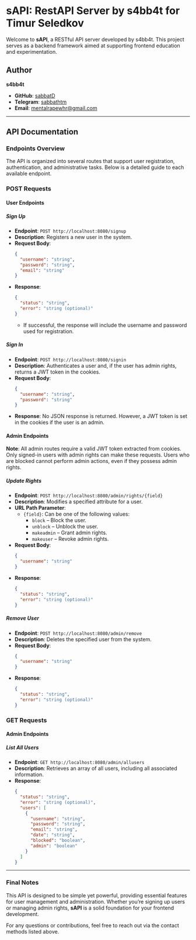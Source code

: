 # sAPI: RestAPI Server by s4bb4t for Timur Seledkov

Welcome to **sAPI**, a RESTful API server developed by s4bb4t. This project serves as a backend framework aimed at supporting frontend education and experimentation.

## Author
**s4bb4t**
- **GitHub**: [sabbatD](https://github.com/sabbatD)
- **Telegram**: [sabbathtm](https://t.me/sabbathtm)
- **Email**: mentalrapewhr@gmail.com

---

## API Documentation

### Endpoints Overview

The API is organized into several routes that support user registration, authentication, and administrative tasks. Below is a detailed guide to each available endpoint.

### POST Requests

#### User Endpoints

##### **Sign Up**
- **Endpoint**: `POST http://localhost:8080/signup`
- **Description**: Registers a new user in the system.
- **Request Body**:
  ```json
  {
    "username": "string",
    "password": "string",
    "email": "string"
  }
  ```
- **Response**:
  ```json
  {
    "status": "string",
    "error": "string (optional)"
  }
  ```
  - If successful, the response will include the username and password used for registration.

##### **Sign In**
- **Endpoint**: `POST http://localhost:8080/signin`
- **Description**: Authenticates a user and, if the user has admin rights, returns a JWT token in the cookies.
- **Request Body**:
  ```json
  {
    "username": "string",
    "password": "string"
  }
  ```
- **Response**: No JSON response is returned. However, a JWT token is set in the cookies if the user is an admin.

#### Admin Endpoints

**Note**: All admin routes require a valid JWT token extracted from cookies. Only signed-in users with admin rights can make these requests. Users who are blocked cannot perform admin actions, even if they possess admin rights.

##### **Update Rights**
- **Endpoint**: `POST http://localhost:8080/admin/rights/{field}`
- **Description**: Modifies a specified attribute for a user.
- **URL Path Parameter**:
  - `{field}`: Can be one of the following values:
    - `block` – Block the user.
    - `unblock` – Unblock the user.
    - `makeadmin` – Grant admin rights.
    - `makeuser` – Revoke admin rights.
- **Request Body**:
  ```json
  {
    "username": "string"
  }
  ```
- **Response**:
  ```json
  {
    "status": "string",
    "error": "string (optional)"
  }
  ```

##### **Remove User**
- **Endpoint**: `POST http://localhost:8080/admin/remove`
- **Description**: Deletes the specified user from the system.
- **Request Body**:
  ```json
  {
    "username": "string"
  }
  ```
- **Response**:
  ```json
  {
    "status": "string",
    "error": "string (optional)"
  }
  ```

### GET Requests

#### Admin Endpoints

##### **List All Users**
- **Endpoint**: `GET http://localhost:8080/admin/allusers`
- **Description**: Retrieves an array of all users, including all associated information.
- **Response**:
  ```json
  {
    "status": "string",
    "error": "string (optional)",
    "users": [
      {
        "username": "string",
        "password": "string",
        "email": "string",
        "date": "string",
        "blocked": "boolean",
        "admin": "boolean"
      }
    ]
  }
  ```

---

### Final Notes

This API is designed to be simple yet powerful, providing essential features for user management and administration. Whether you’re signing up users or managing admin rights, **sAPI** is a solid foundation for your frontend development.

For any questions or contributions, feel free to reach out via the contact methods listed above.